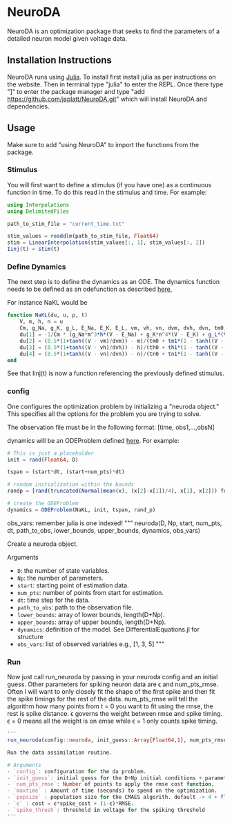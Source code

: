 # NeuroDA

NeuroDA is an optimization package that seeks to find the parameters of a detailed neuron model given voltage data.

## Installation Instructions

NeuroDA runs using [Julia](https://julialang.org/).  To install first install julia as per instructions on the website.  Then in terminal type "julia" to enter the REPL.  Once there type "]" to enter the package manager and type "add https://github.com/japlatt/NeuroDA.git" which will install NeuroDA and dependencies.


## Usage
Make sure to add "using NeuroDA" to import the functions from the package.

### Stimulus
You will first want to define a stimulus (if you have one) as a continuous function in time.  To do this read in the stimulus and time.  For example:

```Julia
using Interpolations
using DelimitedFiles

path_to_stim_file = "current_time.txt"

stim_values = readdlm(path_to_stim_file, Float64)
stim = LinearInterpolation(stim_values[:, 1], stim_values[:, 2])
Iinj(t) = stim(t)
```

### Define Dynamics
The next step is to define the dynamics as an ODE.  The dynamics function needs to be defined as an odefunction as described [here](https://diffeq.sciml.ai/stable/),

For instance NaKL would be
```Julia
function NaKL(du, u, p, t)
    V, m, h, n = u
    Cm, g_Na, g_K, g_L, E_Na, E_K, E_L, vm, vh, vn, dvm, dvh, dvn, tm0, tm1, th0, th1, tn0, tn1 = p
    du[1] = -1/Cm * (g_Na*m^3*h*(V - E_Na) + g_K*n^4*(V - E_K) + g_L*(V - E_L) - Iinj(t))
    du[2] = (0.5*(1+tanh((V - vm)/dvm)) - m)/(tm0 + tm1*(1 - tanh((V - vm)/dvm)^2))
    du[3] = (0.5*(1+tanh((V - vh)/dvh)) - h)/(th0 + th1*(1 - tanh((V - vh)/dvh)^2))
    du[4] = (0.5*(1+tanh((V - vn)/dvn)) - n)/(tn0 + tn1*(1 - tanh((V - vn)/dvn)^2))
end
```

See that Iinj(t) is now a function referencing the previously defined stimulus.

### config

One configures the optimization problem by initializing a "neuroda object."  This specifies all the options for the problem you are trying to solve.

The observation file must be in the following format:
[time, obs1,...,obsN]

dynamics will be an ODEProblem defined [here](https://diffeq.sciml.ai/stable/).  For example:
```Julia
# This is just a placeholder
init = rand(Float64, D)

tspan = (start*dt, (start+num_pts)*dt)

# random initialization within the bounds
randp = [rand(truncated(Normal(mean(x), (x[2]-x[1])/4), x[1], x[2])) for x in collect(zip(lower_bounds, upper_bounds))]

# create the ODEProblem
dynamics = ODEProblem(NaKL, init, tspan, rand_p)
```

obs_vars: remember julia is one indexed!
"""
neuroda(D, Np, start, num_pts, dt, path_to_obs,
        lower_bounds, upper_bounds, dynamics, obs_vars)

Create a neuroda object.

Arguments
- `D`: the number of state variables.
- `Np`: the number of parameters.
- `start`: starting point of estimation data.
- `num_pts`: number of points from start for estimation.
- `dt`: time step for the data.
- `path_to_obs`: path to the observation file.
- `lower_bounds`: array of lower bounds, length(D+Np).
- `upper_bounds`: array of upper bounds, length(D+Np).
- `dynamics`: definition of the model.  See DifferentialEquations.jl for structure
- `obs_vars`: list of observed variables e.g., [1, 3, 5]
"""

### Run

Now just call run_neuroda by passing in your neuroda config and an initial guess.  Other parameters for spiking neuron data are ϵ and num_pts_rmse.  Often I will want to only closely fit the shape of the first spike and then fit the spike timings for the rest of the data.  num_pts_rmse will tell the algorithm how many points from t = 0 you want to fit using the rmse, the rest is spike distance.  ϵ governs the weight between rmse and spike timing.  ϵ = 0 means all the weight is on emse while ϵ = 1 only counts spike timing.

```Julia
'''
run_neuroda(config::neuroda, init_guess::Array{Float64,1}, num_pts_rmse::Int64, <keyword arguments>)

Run the data assimilation routine.

# Arguments
- `config`: configuration for the da problem.
- `init_guess`: initial guess for the D+Np initial conditions + parameters.
- `num_pts_rmse`: Number of points to apply the rmse cost function.
- `maxtime` : Amount of time (seconds) to spend on the optimization.
- `popsize` : population size for the CMAES algorith. default -> 4 + floor(3*log(D+Np))
- `ϵ` : cost = ϵ*spike_cost + (1-ϵ)*RMSE.
- `spike_thresh`: threshold in voltage for the spiking threshold
'''
```


